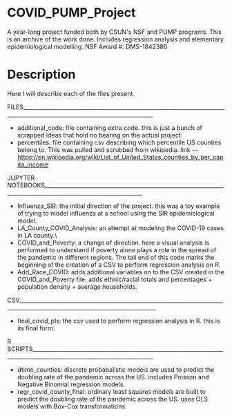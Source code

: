 # COVID_PUMP_Project
A year-long project funded both by CSUN's NSF and PUMP programs. This is an archive of the work done. Includes regression analysis and elementary epidemiological modelling. NSF Award #: DMS-1842386

# Description
 Here I will describe each of the files present.
 
 FILES______________________________________________________________________________________________________________________________
  - additional_code: file containing extra code. this is just a bunch of scrapped ideas that hold no bearing on the actual project.
  - percentiles: file containing csv describing which percentile US counties belong to. This was pulled and scrubbed from wikipedia. link -- https://en.wikipedia.org/wiki/List_of_United_States_counties_by_per_capita_income
 
 JUPYTER NOTEBOOKS__________________________________________________________________________________________________________________
  - Influenza_SIR: the initial direction of the project. this was a toy example of trying to model influenza at a school using the SIR epidemiological model.
  - LA_County_COVID_Analysis: an attempt at modeling the COVID-19 cases in LA county.\
  - COVID_and_Poverty: a change of direction. here a visual analysis is performed to understand if poverty alone plays a role in the spread of the pandemic in different regions. The tail end of this code marks the beginning of the creation of a CSV to perform regression analysis on R.
  - Add_Race_COVID: adds additional variables on to the CSV created in the COVID_and_Poverty file. adds ethnic/racial totals and percentages + population density + average households.
 
 CSV________________________________________________________________________________________________________________________________
  - final_covid_pls: the csv used to perform regression analysis in R. this is its final form.
 
 R SCRIPTS__________________________________________________________________________________________________________________________
  - dtime_counties: discrete probabalistic models are used to predict the doubling rate of the pandemic across the US. includes Poisson and Negative Binomial regression models.
  - regr_covid_county_final: ordinary least squares models are built to predict the doubling rate of the pandemic across the US. uses OLS models with Box-Cox transformations.
